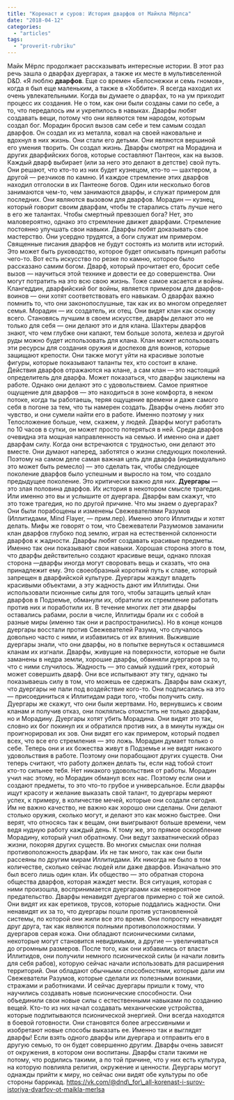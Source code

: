 ```yaml
---
title: "Коренаст и суров: История дварфов от Майкла Мёрлса"
date: "2018-04-12"
categories: 
  - "articles"
tags: 
  - "proverit-rubriku"
---
```


Майк Мёрлс продолжает рассказывать интересные истории. В этот раз речь зашла о дварфах дуергарах, а также их месте в мультивселенной D&D. «Я люблю **дварфов**. Еще со времен «Белоснежки и семь гномов», когда я был еще маленьким, а также в «Хоббите». Я всегда находил их очень увлекательными. Когда вы думаете о дварфах, то на ум приходит процесс их создания. Не о том, как они были созданы сами по себе, а то, что передалось им и укрепилось в навыках. Дварфы любят создавать вещи, потому что они являются тем народом, которым создал бог. Морадин бросил вызов сам себе и тем самым создал дварфов. Он создал их из металла, ковал на своей наковальне и вдохнул в них жизнь. Они стали его детьми. Они являются вершиной его умения творить. Он создал жизнь. Дварфы смотрят на Морадина и других дварфийских богов, которые составляют Пантеон, как на вызов. Каждый дварф выбирает (или за него это делают в детстве) свой путь. Они решают, что кто-то из них будет кузнецом, кто-то — шахтером, а другой — резчиков по камню. И каждое стремление этих дварфов находил отголоски в их Пантеоне богов. Один или несколько богов занимаются чем-то, чем занимаются дварфы, и служат примером для последних. Они являются вызовом для дварфов. Морадин — кузнец, который говорит своим дварфам, чтобы те старались стать лучше него в его же талантах. Чтобы смертный превзошел бога? Нет, это маловероятно, однако это стремление движет дварфами. Стремление постоянно улучшать свои навыки. Дварфы любят доказывать свое мастерство. Они усердно трудятся, а боги служат им примером. Священные писания дварфов не будут состоять из молитв или историй. Это может быть руководство, которое будет описывать принцип работы чего-то. Вот есть искусство по резке по камню, которое было рассказано самим богом. Дварф, который прочитает его, бросит себе вызов — научиться этой технике и довести ее до совершенства. Они могут потратить на это всю свою жизнь. Тоже самое касается и войны. Клангеддин, дварфийский бог войны, является примером для дварфов-воинов — они хотят соответствовать его навыкам. О дварфах важно помнить то, что они законопослушные, так как их во многом определяет семья. Морадин — их создатель, их отец. Они видят клан как основу всего. Становясь лучшим в своем искусстве, дварфы делают это не только для себя — они делают это и для клана. Шахтеры дварфов знают, что чем глубже они капают, тем больше золота, железа и другой руды можно будет использовать для клана. Клан может использовать эти ресурсы для создания оружия и доспехов для воинов, которые защищают крепости. Они также могут уйти на красивые золотые фигуры, которые показывают таланты тех, кто состоит в клане. Действия дварфов отражаются на клане, а сам клан — это настоящий определитель для дварфа. Может показаться, что дварфы зациклены на работе. Однако они делают это с удовольствием. Самое приятное ощущение для дварфов — это находиться в зоне комфорта, в неком потоке, когда ты работаешь, теряя ощущение времени и даже самого себя в погоне за тем, что ты намерен создать. Дварфы очень любят это чувство, и они сумели найти его в работе. Именно поэтому у них Телосложение больше, чем, скажем, у людей. Дварфы могут работать по 10 часов в сутки, он может просто потеряться в ней. Среди дварфов очевидна эта мощная направленность на семью. И именно она и дает дварфам силу. Когда они встречаются с трудностью, они делают это вместе. Они думают наперед, заботятся о жизни следующих поколений. Поэтому на самом деле самая важная цель для дварфа (индивидуально это может быть ремесло) — это сделать так, чтобы следующее поколение дварфов было успешным и выросло на том, что создало предыдущее поколение. Это критически важно для них. **Дуергары** — это злая половина дварфов. Их история в некотором смысле трагедия. Или именно это вы и услышите от дуергара. Дварфы вам скажут, что это тоже трагедия, но по другой причине. Что мы знаем о дуергарах? Они были порабощены и изменены Свежевателями Разумов (Иллитидами, Mind Flayer, — прим.пер). Именно этого Иллитиды и хотят делать. Мифы же говорят о том, что Свежеватели Разумомов заманили клан дварфов глубоко под землю, играя на естественной склонности дварфов к жадности. Дварфы любят создавать красивые предметы. Именно так они показывают свои навыки. Хорошая сторона этого в том, что дварфы действительно создают красивые вещи, однако плохая сторона —дварфы иногда могут своровать вещь и сказать, что она принадлежит ему. Это своеобразный короткий путь к славе, который запрещен в дварфийской культуре. Дуергары жаждут владеть красивыми объектами, а эту жадность дают им Иллитиды. Они использовали псионные силы для того, чтобы затащить целый клан дварфов в Подземье, обманули их, обратили их стремление работать против них и поработили их. В течение многих лет эти дварфы оставались рабами, росли в числе, Иллитиды брали их с собой в разные миры (именно так они и распространились). Но в конце концов дуергары восстали против Свежевателей Разума, что случалось довольно часто с ними, и избавились от их влияния. Выжившие дуергары знали, что они дварфы, но в попытке вернуться к оставшимся кланам их изгнали. Дварфы, живущие на поверхности, которые не были заманены в недра земли, хорошие дварфы, обвиняли дуергаров за то, что с ними случилось. Жадность — это самый худший грех, который может совершить дварф. Они все испытывают эту тягу, однако ты показываешь силу в том, что можешь ее сдержать. Дварфы вам скажут, что дуергары не пали под воздействие кого-то. Они подписались на это — присоединиться к Иллитидам ради того, чтобы получить силу. Дуергары же скажут, что они были жертвами. Но, вернувшись к своим кланам и получив отказ, они поклялись отомстить не только дварфам, но и Морадину. Дуергары хотят убить Морадина. Они видят это так, словно их бог покинул их и обратился против них, а в минуты нужды он проигнорировал их зов. Они видят его как примером, который подвел всех, что все его стремления — это ложь. Морадин думает только о себе. Теперь они и их божества живут в Подземье и не видят никакого удовольствия в работе. Поэтому они порабощают других существ. Они теперь считают, что работу должен делать ты, если над тобой стоит кто-то сильнее тебя. Нет никакого удовольствия от работы. Морадин учил нас этому, но Морадин обманул всех нас. Поэтому если они и создают предметы, то это что-то грубое и универсальное. Если дварфы ищут красоту и желание выказать свой талант, то дуергары меряют успех, к примеру, в количестве мечей, которые они создали сегодня. Им не важно качество, не важно как хорошо они сделаны. Они делают столько оружия, сколько могут, и делают это как можно быстрее. Они верят, что относясь так к вещам, они выигрывают больше времени, чем ведя нудную работу каждый день. К тому же, это прямое оскорбление Морадину, который учил обратному. Они ведут захватнический образ жизни, покоряя других существ. Во многих смыслах они полная противоположность дварфам. Их не так много, так как они были рассеяны по другим мирам Иллитидами. Их никогда не было в том количестве, сколько сейчас людей или даже дварфов. Изначально это был всего лишь один клан. Их общество — это обратная сторона общества дварфов, которая жаждет мести. Вся ситуация, которая с ними произошла, воспринимается дуергарами как невероятное предательство. Дварфы ненавидят дуергагов примерно с той же силой. Они видят их как еретиков, трусов, которые поддались жадности. Они ненавидят их за то, что дуергары пошли против установленной системы, по которой они жили все это время. Они попросту ненавидят друг друга, так как являются полными противоположностями. У дуергаров серая кожа. Они обладают псионическими силами, некоторые могут становится невидимыми, а другие — увеличиваться до огромным размеров. После того, как они избавились от власти Иллитидов, они получили немного псионической силы (и начали ловить для себя рабов), которую сейчас начали использовать для расширения территорий. Они обладают обычными способностями, которые дали им Свежеватели Разумов, которые сделали их полезными воинами, стражами и работниками. И сейчас дуергары пришли к тому, что научились создавать новые псионические способности. Они объединили свои новые силы с естественными навыками по созданию вещей. Кто-то из них начал создавать механические устройства, которые подпитываются псионической энергией. Они всегда находятся в боевой готовности. Они становятся более агрессивными и изобретают новые способы выказать ее. Именно так и выглядят дварфы! Если взять одного дварфы или дуергара и отправить его в другую семью, то он будет совершенно другим. Дварфы очень зависят от окружения, в котором они воспитаны. Дварфы стали такими не потому, что родились такими, а по той причине, что у них есть культура, на которую повлияла религия, окружение и ценности. Деургары могут однажды прийти к миру, но сейчас они видят обе культуры по обе стороны баррикад. https://vk.com/@dnd\_for\_all-korenast-i-surov-istoriya-dvarfov-ot-maikla-merlsa
